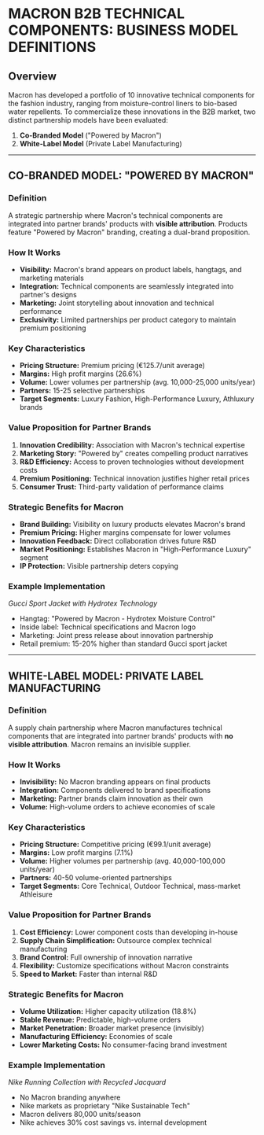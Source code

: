 # MACRON B2B TECHNICAL COMPONENTS: BUSINESS MODEL DEFINITIONS

## Overview

Macron has developed a portfolio of 10 innovative technical components for the fashion industry, ranging from moisture-control liners to bio-based water repellents. To commercialize these innovations in the B2B market, two distinct partnership models have been evaluated:

1. **Co-Branded Model** ("Powered by Macron")
2. **White-Label Model** (Private Label Manufacturing)

---

## CO-BRANDED MODEL: "POWERED BY MACRON"

### Definition
A strategic partnership where Macron's technical components are integrated into partner brands' products with **visible attribution**. Products feature "Powered by Macron" branding, creating a dual-brand proposition.

### How It Works
- **Visibility:** Macron's brand appears on product labels, hangtags, and marketing materials
- **Integration:** Technical components are seamlessly integrated into partner's designs
- **Marketing:** Joint storytelling about innovation and technical performance
- **Exclusivity:** Limited partnerships per product category to maintain premium positioning

### Key Characteristics
- **Pricing Structure:** Premium pricing (€125.7/unit average)
- **Margins:** High profit margins (26.6%)
- **Volume:** Lower volumes per partnership (avg. 10,000-25,000 units/year)
- **Partners:** 15-25 selective partnerships
- **Target Segments:** Luxury Fashion, High-Performance Luxury, Athluxury brands

### Value Proposition for Partner Brands
1. **Innovation Credibility:** Association with Macron's technical expertise
2. **Marketing Story:** "Powered by" creates compelling product narratives
3. **R&D Efficiency:** Access to proven technologies without development costs
4. **Premium Positioning:** Technical innovation justifies higher retail prices
5. **Consumer Trust:** Third-party validation of performance claims

### Strategic Benefits for Macron
- **Brand Building:** Visibility on luxury products elevates Macron's brand
- **Premium Pricing:** Higher margins compensate for lower volumes
- **Innovation Feedback:** Direct collaboration drives future R&D
- **Market Positioning:** Establishes Macron in "High-Performance Luxury" segment
- **IP Protection:** Visible partnership deters copying

### Example Implementation
*Gucci Sport Jacket with Hydrotex Technology*
- Hangtag: "Powered by Macron - Hydrotex Moisture Control"
- Inside label: Technical specifications and Macron logo
- Marketing: Joint press release about innovation partnership
- Retail premium: 15-20% higher than standard Gucci sport jacket

---

## WHITE-LABEL MODEL: PRIVATE LABEL MANUFACTURING

### Definition
A supply chain partnership where Macron manufactures technical components that are integrated into partner brands' products with **no visible attribution**. Macron remains an invisible supplier.

### How It Works
- **Invisibility:** No Macron branding appears on final products
- **Integration:** Components delivered to brand specifications
- **Marketing:** Partner brands claim innovation as their own
- **Volume:** High-volume orders to achieve economies of scale

### Key Characteristics
- **Pricing Structure:** Competitive pricing (€99.1/unit average)
- **Margins:** Low profit margins (7.1%)
- **Volume:** Higher volumes per partnership (avg. 40,000-100,000 units/year)
- **Partners:** 40-50 volume-oriented partnerships
- **Target Segments:** Core Technical, Outdoor Technical, mass-market Athleisure

### Value Proposition for Partner Brands
1. **Cost Efficiency:** Lower component costs than developing in-house
2. **Supply Chain Simplification:** Outsource complex technical manufacturing
3. **Brand Control:** Full ownership of innovation narrative
4. **Flexibility:** Customize specifications without Macron constraints
5. **Speed to Market:** Faster than internal R&D

### Strategic Benefits for Macron
- **Volume Utilization:** Higher capacity utilization (18.8%)
- **Stable Revenue:** Predictable, high-volume orders
- **Market Penetration:** Broader market presence (invisibly)
- **Manufacturing Efficiency:** Economies of scale
- **Lower Marketing Costs:** No consumer-facing brand investment

### Example Implementation
*Nike Running Collection with Recycled Jacquard*
- No Macron branding anywhere
- Nike markets as proprietary "Nike Sustainable Tech"
- Macron delivers 80,000 units/season
- Nike achieves 30% cost savings vs. internal development